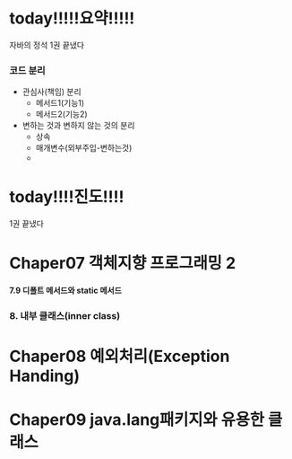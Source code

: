 
# today!!!!!요약!!!!!

자바의 정석 1권 끝냈다

### 코드 분리

- 관심사(책임) 분리
	- 메서드1(기능1)
	- 메서드2(기능2)
- 변하는 것과 변하지 않는 것의 분리
	- 상속
	- 매개변수(외부주입-변하는것)
	- 

# today!!!!진도!!!!
1권 끝냈다

# Chaper07 객체지향 프로그래밍 2

#### 7.9 디폴트 메서드와 static 메서드

### 8. 내부 클래스(inner class)


# Chaper08 예외처리(Exception Handing)

# Chaper09 java.lang패키지와 유용한 클래스

<!--stackedit_data:
eyJoaXN0b3J5IjpbLTkzOTk2NzYyMCw5NDYzMTIyMTRdfQ==
-->